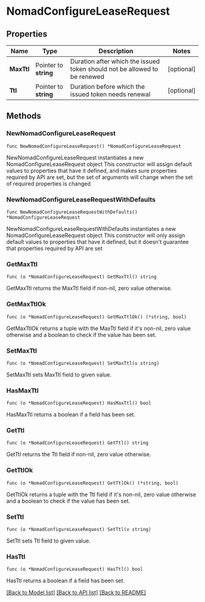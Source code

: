 # NomadConfigureLeaseRequest


## Properties

Name | Type | Description | Notes
------------ | ------------- | ------------- | -------------
**MaxTtl** | Pointer to **string** | Duration after which the issued token should not be allowed to be renewed | [optional] 
**Ttl** | Pointer to **string** | Duration before which the issued token needs renewal | [optional] 



## Methods


### NewNomadConfigureLeaseRequest

`func NewNomadConfigureLeaseRequest() *NomadConfigureLeaseRequest`

NewNomadConfigureLeaseRequest instantiates a new NomadConfigureLeaseRequest object
This constructor will assign default values to properties that have it defined,
and makes sure properties required by API are set, but the set of arguments
will change when the set of required properties is changed

### NewNomadConfigureLeaseRequestWithDefaults

`func NewNomadConfigureLeaseRequestWithDefaults() *NomadConfigureLeaseRequest`

NewNomadConfigureLeaseRequestWithDefaults instantiates a new NomadConfigureLeaseRequest object
This constructor will only assign default values to properties that have it defined,
but it doesn't guarantee that properties required by API are set


### GetMaxTtl

`func (o *NomadConfigureLeaseRequest) GetMaxTtl() string`

GetMaxTtl returns the MaxTtl field if non-nil, zero value otherwise.

### GetMaxTtlOk

`func (o *NomadConfigureLeaseRequest) GetMaxTtlOk() (*string, bool)`

GetMaxTtlOk returns a tuple with the MaxTtl field if it's non-nil, zero value otherwise
and a boolean to check if the value has been set.

### SetMaxTtl

`func (o *NomadConfigureLeaseRequest) SetMaxTtl(v string)`

SetMaxTtl sets MaxTtl field to given value.


### HasMaxTtl

`func (o *NomadConfigureLeaseRequest) HasMaxTtl() bool`

HasMaxTtl returns a boolean if a field has been set.




### GetTtl

`func (o *NomadConfigureLeaseRequest) GetTtl() string`

GetTtl returns the Ttl field if non-nil, zero value otherwise.

### GetTtlOk

`func (o *NomadConfigureLeaseRequest) GetTtlOk() (*string, bool)`

GetTtlOk returns a tuple with the Ttl field if it's non-nil, zero value otherwise
and a boolean to check if the value has been set.

### SetTtl

`func (o *NomadConfigureLeaseRequest) SetTtl(v string)`

SetTtl sets Ttl field to given value.


### HasTtl

`func (o *NomadConfigureLeaseRequest) HasTtl() bool`

HasTtl returns a boolean if a field has been set.









[[Back to Model list]](../README.md#documentation-for-models) [[Back to API list]](../README.md#documentation-for-api-endpoints) [[Back to README]](../README.md)


